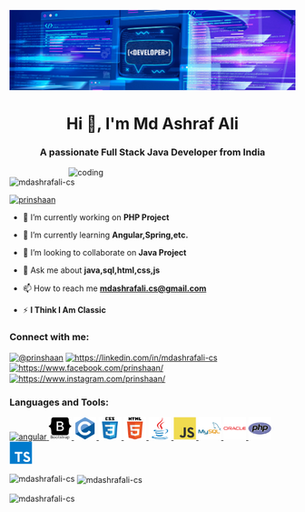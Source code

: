 ![logo](https://github.com/mdashrafali-cs/mdashrafali-cs/blob/main/banner%20(1).png)
<h1 align="center">Hi 👋, I'm Md Ashraf Ali</h1>
<h3 align="center">A passionate Full Stack Java Developer from India</h3>

<img align="right" alt="coding" width="400" src=https://media2.giphy.com/media/qgQUggAC3Pfv687qPC/giphy.gif>

<p align="left"> <img src="https://komarev.com/ghpvc/?username=mdashrafali-cs&label=Profile%20views&color=0e75b6&style=flat" alt="mdashrafali-cs" /> </p>

<p align="left"> <a href="https://twitter.com/prinshaan" target="blank"><img src="https://img.shields.io/twitter/follow/prinshaan?logo=twitter&style=for-the-badge" alt="prinshaan" /></a> </p>

- 🔭 I’m currently working on **PHP Project**

- 🌱 I’m currently learning **Angular,Spring,etc.**

- 👯 I’m looking to collaborate on **Java Project**

- 💬 Ask me about **java,sql,html,css,js**

- 📫 How to reach me **mdashrafali.cs@gmail.com**

- ⚡ **I Think I Am Classic**

<h3 align="left">Connect with me:</h3>
<p align="left">
<a href="https://twitter.com/@prinshaan" target="blank"><img align="center" src="https://raw.githubusercontent.com/rahuldkjain/github-profile-readme-generator/master/src/images/icons/Social/twitter.svg" alt="@prinshaan" height="30" width="40" /></a>
<a href="https://linkedin.com/in/https://linkedin.com/in/mdashrafali-cs" target="blank"><img align="center" src="https://raw.githubusercontent.com/rahuldkjain/github-profile-readme-generator/master/src/images/icons/Social/linked-in-alt.svg" alt="https://linkedin.com/in/mdashrafali-cs" height="30" width="40" /></a>
<a href="https://fb.com/https://www.facebook.com/prinshaan/" target="blank"><img align="center" src="https://raw.githubusercontent.com/rahuldkjain/github-profile-readme-generator/master/src/images/icons/Social/facebook.svg" alt="https://www.facebook.com/prinshaan/" height="30" width="40" /></a>
<a href="https://instagram.com/https://www.instagram.com/prinshaan/" target="blank"><img align="center" src="https://raw.githubusercontent.com/rahuldkjain/github-profile-readme-generator/master/src/images/icons/Social/instagram.svg" alt="https://www.instagram.com/prinshaan/" height="30" width="40" /></a>
</p>

<h3 align="left">Languages and Tools:</h3>
<p align="left"> <a href="https://angular.io" target="_blank" rel="noreferrer"> <img src="https://angular.io/assets/images/logos/angular/angular.svg" alt="angular" width="40" height="40"/> </a> <a href="https://getbootstrap.com" target="_blank" rel="noreferrer"> <img src="https://raw.githubusercontent.com/devicons/devicon/master/icons/bootstrap/bootstrap-plain-wordmark.svg" alt="bootstrap" width="40" height="40"/> </a> <a href="https://www.cprogramming.com/" target="_blank" rel="noreferrer"> <img src="https://raw.githubusercontent.com/devicons/devicon/master/icons/c/c-original.svg" alt="c" width="40" height="40"/> </a> <a href="https://www.w3schools.com/css/" target="_blank" rel="noreferrer"> <img src="https://raw.githubusercontent.com/devicons/devicon/master/icons/css3/css3-original-wordmark.svg" alt="css3" width="40" height="40"/> </a> <a href="https://www.w3.org/html/" target="_blank" rel="noreferrer"> <img src="https://raw.githubusercontent.com/devicons/devicon/master/icons/html5/html5-original-wordmark.svg" alt="html5" width="40" height="40"/> </a> <a href="https://www.java.com" target="_blank" rel="noreferrer"> <img src="https://raw.githubusercontent.com/devicons/devicon/master/icons/java/java-original.svg" alt="java" width="40" height="40"/> </a> <a href="https://developer.mozilla.org/en-US/docs/Web/JavaScript" target="_blank" rel="noreferrer"> <img src="https://raw.githubusercontent.com/devicons/devicon/master/icons/javascript/javascript-original.svg" alt="javascript" width="40" height="40"/> </a> <a href="https://www.mysql.com/" target="_blank" rel="noreferrer"> <img src="https://raw.githubusercontent.com/devicons/devicon/master/icons/mysql/mysql-original-wordmark.svg" alt="mysql" width="40" height="40"/> </a> <a href="https://www.oracle.com/" target="_blank" rel="noreferrer"> <img src="https://raw.githubusercontent.com/devicons/devicon/master/icons/oracle/oracle-original.svg" alt="oracle" width="40" height="40"/> </a> <a href="https://www.php.net" target="_blank" rel="noreferrer"> <img src="https://raw.githubusercontent.com/devicons/devicon/master/icons/php/php-original.svg" alt="php" width="40" height="40"/> </a> <a href="https://www.typescriptlang.org/" target="_blank" rel="noreferrer"> <img src="https://raw.githubusercontent.com/devicons/devicon/master/icons/typescript/typescript-original.svg" alt="typescript" width="40" height="40"/> </a> </p>

<p><img align="left" src="https://github-readme-stats.vercel.app/api/top-langs?username=mdashrafali-cs&show_icons=true&locale=en&layout=compact" alt="mdashrafali-cs" /></p>

<p>&nbsp;<img align="center" src="https://github-readme-stats.vercel.app/api?username=mdashrafali-cs&show_icons=true&locale=en" alt="mdashrafali-cs" /></p>

<p><img align="center" src="https://github-readme-streak-stats.herokuapp.com/?user=mdashrafali-cs&" alt="mdashrafali-cs" /></p>
